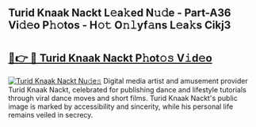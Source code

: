 ## Turid Knaak Nackt L𝚎a𝚔ed N𝚞𝚍e - Part-A36 Vi𝚍𝚎o P𝚑𝚘tos - H𝚘𝚝 O𝚗𝚕yf𝚊ns L𝚎a𝚔s Cikj3

# <h2><a href="http://kfdj68.oniu.top/?m=Turid+Knaak+Nackt">🔗👉 🔴 Turid Knaak Nackt P𝚑ot𝚘𝚜 V𝚒d𝚎o</a></h2>

[![Turid Knaak Nackt Nu𝚍e𝚜](https://i.imgur.com/0qMVB7G.gif)](http://kfdj68.oniu.top/?m=Turid+Knaak+Nackt)
Digital media artist and amusement provider Turid Knaak Nackt, celebrated for publishing dance and lifestyle tutorials through viral dance moves and short films. Turid Knaak Nackt's public image is marked by accessibility and sincerity, while his personal life remains veiled in secrecy.  
